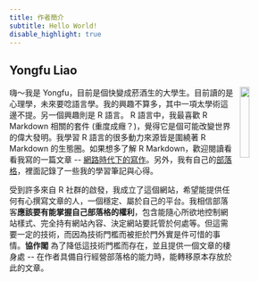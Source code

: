 ```yaml
---
title: 作者簡介
subtitle: Hello World!
disable_highlight: true
---
```


## Yongfu Liao

<img src="https://liao961120.github.io/assets/images/me-about.png" style="width:18%;float:right;padding-left:12px">

嗨～我是 Yongfu，目前是個快變成菸酒生的大學生。目前讀的是心理學，未來要唸語言學。我的興趣不算多，其中一項太學術這邊不提。另一個興趣則是 R 語言。 R 語言中，我最喜歡 R Markdown 相關的套件 (重度成癮？)，覺得它是個可能改變世界的偉大發明。我學習 R 語言的很多動力來源皆是圍繞著 R Markdown 的生態圈。如果想多了解 R Markdown，歡迎閱讀看看我寫的一篇文章 -- [網路時代下的寫作](/yongfu/write-in-rmd/)。另外，我有自己的[部落格](https://liao961120.github.io)，裡面記錄了一些我的學習筆記與心得。

受到許多來自 R 社群的啟發，我成立了這個網站，希望能提供任何有心撰寫文章的人，一個穩定、屬於自己的平台。我相信部落客**應該要有能掌握自己部落格的權利**，包含能隨心所欲地控制網站樣式、完全持有網站內容、決定網站要託管於何處等。但這需要一定的技術，而因為技術門檻而被拒於門外實是件可惜的事情。**協作閣** 為了降低這技術門檻而存在，並且提供一個文章的棲身處 -- 在作者具備自行經營部落格的能力時，能轉移原本存放於此的文章。

